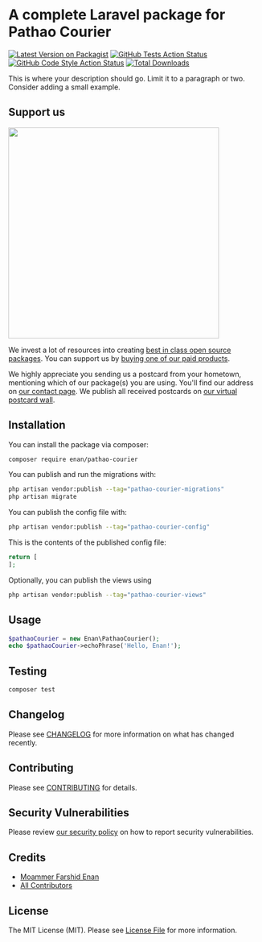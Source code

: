 # A complete Laravel package for Pathao Courier

[![Latest Version on Packagist](https://img.shields.io/packagist/v/enan/pathao-courier.svg?style=flat-square)](https://packagist.org/packages/enan/pathao-courier)
[![GitHub Tests Action Status](https://img.shields.io/github/actions/workflow/status/enan/pathao-courier/run-tests.yml?branch=main&label=tests&style=flat-square)](https://github.com/enan/pathao-courier/actions?query=workflow%3Arun-tests+branch%3Amain)
[![GitHub Code Style Action Status](https://img.shields.io/github/actions/workflow/status/enan/pathao-courier/fix-php-code-style-issues.yml?branch=main&label=code%20style&style=flat-square)](https://github.com/enan/pathao-courier/actions?query=workflow%3A"Fix+PHP+code+style+issues"+branch%3Amain)
[![Total Downloads](https://img.shields.io/packagist/dt/enan/pathao-courier.svg?style=flat-square)](https://packagist.org/packages/enan/pathao-courier)

This is where your description should go. Limit it to a paragraph or two. Consider adding a small example.

## Support us

[<img src="https://github-ads.s3.eu-central-1.amazonaws.com/pathao-courier.jpg?t=1" width="419px" />](https://spatie.be/github-ad-click/pathao-courier)

We invest a lot of resources into creating [best in class open source packages](https://spatie.be/open-source). You can support us by [buying one of our paid products](https://spatie.be/open-source/support-us).

We highly appreciate you sending us a postcard from your hometown, mentioning which of our package(s) you are using. You'll find our address on [our contact page](https://spatie.be/about-us). We publish all received postcards on [our virtual postcard wall](https://spatie.be/open-source/postcards).

## Installation

You can install the package via composer:

```bash
composer require enan/pathao-courier
```

You can publish and run the migrations with:

```bash
php artisan vendor:publish --tag="pathao-courier-migrations"
php artisan migrate
```

You can publish the config file with:

```bash
php artisan vendor:publish --tag="pathao-courier-config"
```

This is the contents of the published config file:

```php
return [
];
```

Optionally, you can publish the views using

```bash
php artisan vendor:publish --tag="pathao-courier-views"
```

## Usage

```php
$pathaoCourier = new Enan\PathaoCourier();
echo $pathaoCourier->echoPhrase('Hello, Enan!');
```

## Testing

```bash
composer test
```

## Changelog

Please see [CHANGELOG](CHANGELOG.md) for more information on what has changed recently.

## Contributing

Please see [CONTRIBUTING](CONTRIBUTING.md) for details.

## Security Vulnerabilities

Please review [our security policy](../../security/policy) on how to report security vulnerabilities.

## Credits

- [Moammer Farshid Enan](https://github.com/Enan)
- [All Contributors](../../contributors)

## License

The MIT License (MIT). Please see [License File](LICENSE.md) for more information.
